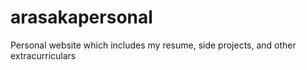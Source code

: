 # arasakapersonal
Personal website which includes my resume, side projects, and other extracurriculars
